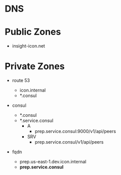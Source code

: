 # DNS

# Public Zones

- insight-icon.net 

# Private Zones 

- route 53 
    - icon.internal 
    - *.consul 
- consul
    - *.consul 
    - *.service.consul 
        - A
            - prep.service.consul:9000/v1/api/peers 
        - SRV
            - prep.service.consul/v1/api/peers 

- fqdn 
    - prep.us-east-1.dev.icon.internal 
    - **prep.service.consul**
 